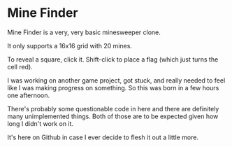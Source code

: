 # Mine Finder

Mine Finder is a very, very basic minesweeper clone.

It only supports a 16x16 grid with 20 mines.

To reveal a square, click it. Shift-click to place a flag (which just turns the cell red).

I was working on another game project, got stuck, and really needed to feel like I was making progress on something. So this was born in a few hours one afternoon.

There's probably some questionable code in here and there are definitely many unimplemented things. Both of those are to be expected given how long I didn't work on it.

It's here on Github in case I ever decide to flesh it out a little more.